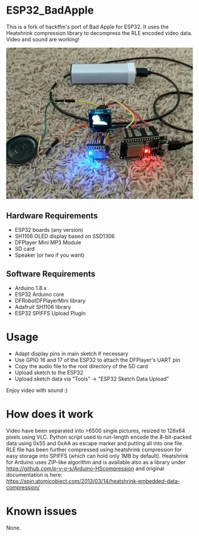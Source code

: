 # ESP32_BadApple
This is a fork of hackffm's port of Bad Apple for ESP32. It uses the Heatshrink compression library to decompress the RLE encoded video data. Video and sound are working!

[![IMAGE ALT TEXT](Demo.jpg)](https://www.instagram.com/p/BvKYqIXALXK/)


## Hardware Requirements
- ESP32 boards (any version)
- SH1106 OLED display based on SSD1306
- DFPlayer Mini MP3 Module
- SD card
- Speaker (or two if you want)

## Software Requirements
* Arduino 1.8.x
* ESP32 Arduino core
* DFRobotDFPlayerMini library
* Adafruit SH1106 library
* ESP32 SPIFFS Upload Plugin

# Usage
* Adapt display pins in main sketch if necessary
* Use GPIO 16 and 17 of the ESP32 to attach the DFPlayer's UART pin
* Copy the audio file to the root directory of the SD card
* Upload sketch to the ESP32
* Upload sketch data via "Tools" -> "ESP32 Sketch Data Upload"

Enjoy video with sound :)

# How does it work
Video have been separated into >6500 single pictures, resized to 128x64 pixels using VLC. 
Python script used to run-length encode the 8-bit-packed data using 0x55 and 0xAA as escape marker and putting all into one file.
RLE file has been further compressed using heatshrink compression for easy storage into SPIFFS (which can hold only 1MB by default). 
Heatshrink for Arduino uses ZIP-like algorithm and is available also as a library under https://github.com/p-v-o-s/Arduino-HScompression and 
original documentation is here: https://spin.atomicobject.com/2013/03/14/heatshrink-embedded-data-compression/

# Known issues
None.
